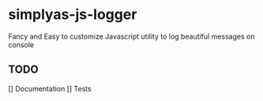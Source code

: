 # simplyas-js-logger

Fancy and Easy to customize Javascript utility to log beautiful messages on console

## TODO

[] Documentation
[] Tests
